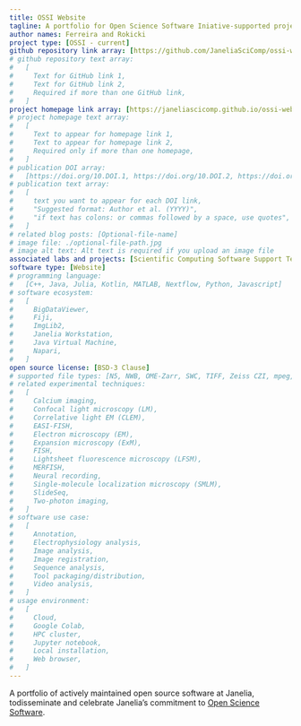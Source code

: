 ```yaml
---
title: OSSI Website
tagline: A portfolio for Open Science Software Iniative-supported projects
author names: Ferreira and Rokicki
project type: [OSSI - current]
github repository link array: [https://github.com/JaneliaSciComp/ossi-website]
# github repository text array:
#   [
#     Text for GitHub link 1,
#     Text for GitHub link 2,
#     Required if more than one GitHub link,
#   ]
project homepage link array: [https://janeliascicomp.github.io/ossi-website/]
# project homepage text array:
#   [
#     Text to appear for homepage link 1,
#     Text to appear for homepage link 2,
#     Required only if more than one homepage,
#   ]
# publication DOI array:
#   [https://doi.org/10.DOI.1, https://doi.org/10.DOI.2, https://doi.org/10.DOI.n]
# publication text array:
#   [
#     text you want to appear for each DOI link,
#     "Suggested format: Author et al. (YYYY)",
#     "if text has colons: or commas followed by a space, use quotes",
#   ]
# related blog posts: [Optional-file-name]
# image file: ./optional-file-path.jpg
# image alt text: Alt text is required if you upload an image file
associated labs and projects: [Scientific Computing Software Support Team]
software type: [Website]
# programming language:
#   [C++, Java, Julia, Kotlin, MATLAB, Nextflow, Python, Javascript]
# software ecosystem:
#   [
#     BigDataViewer,
#     Fiji,
#     ImgLib2,
#     Janelia Workstation,
#     Java Virtual Machine,
#     Napari,
#   ]
open source license: [BSD-3 Clause]
# supported file types: [N5, NWB, OME-Zarr, SWC, TIFF, Zeiss CZI, mpeg, avi]
# related experimental techniques:
#   [
#     Calcium imaging,
#     Confocal light microscopy (LM),
#     Correlative light EM (CLEM),
#     EASI-FISH,
#     Electron microscopy (EM),
#     Expansion microscopy (ExM),
#     FISH,
#     Lightsheet fluorescence microscopy (LFSM),
#     MERFISH,
#     Neural recording,
#     Single-molecule localization microscopy (SMLM),
#     SlideSeq,
#     Two-photon imaging,
#   ]
# software use case:
#   [
#     Annotation,
#     Electrophysiology analysis,
#     Image analysis,
#     Image registration,
#     Sequence analysis,
#     Tool packaging/distribution,
#     Video analysis,
#   ]
# usage environment:
#   [
#     Cloud,
#     Google Colab,
#     HPC cluster,
#     Jupyter notebook,
#     Local installation,
#     Web browser,
#   ]
---
```


A portfolio of actively maintained open source software at Janelia, todisseminate and celebrate Janelia’s commitment to [Open Science Software](https://www.janelia.org/node/67970).
